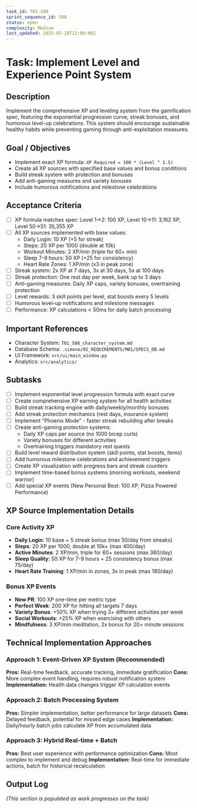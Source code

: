 ```yaml
---
task_id: T03_S08
sprint_sequence_id: S08
status: open
complexity: Medium
last_updated: 2025-05-28T12:00:00Z
---
```


# Task: Implement Level and Experience Point System

## Description
Implement the comprehensive XP and leveling system from the gamification spec, featuring the exponential progression curve, streak bonuses, and humorous level-up celebrations. This system should encourage sustainable healthy habits while preventing gaming through anti-exploitation measures.

## Goal / Objectives
- Implement exact XP formula: `XP Required = 100 * (Level ^ 1.5)`
- Create all XP sources with specified base values and bonus conditions
- Build streak system with protection and bonuses
- Add anti-gaming measures and variety bonuses
- Include humorous notifications and milestone celebrations

## Acceptance Criteria
- [ ] XP formula matches spec: Level 1→2: 100 XP, Level 10→11: 3,162 XP, Level 50→51: 35,355 XP
- [ ] All XP sources implemented with base values:
  - Daily Login: 10 XP (+5 for streak)
  - Steps: 20 XP per 1000 (double at 10k)
  - Workout Minutes: 2 XP/min (triple for 60+ min)
  - Sleep 7-9 hours: 50 XP (+25 for consistency)
  - Heart Rate Zones: 1 XP/min (x3 in peak zone)
- [ ] Streak system: 2x XP at 7 days, 3x at 30 days, 5x at 100 days
- [ ] Streak protection: One rest day per week, bank up to 3 days
- [ ] Anti-gaming measures: Daily XP caps, variety bonuses, overtraining protection
- [ ] Level rewards: 3 skill points per level, stat boosts every 5 levels
- [ ] Humorous level-up notifications and milestone messages
- [ ] Performance: XP calculations < 50ms for daily batch processing

## Important References
- Character System: `T01_S08_character_system.md`
- Database Schema: `.simone/02_REQUIREMENTS/M01/SPECS_DB.md`
- UI Framework: `src/ui/main_window.py`
- Analytics: `src/analytics/`

## Subtasks
- [ ] Implement exponential level progression formula with exact curve
- [ ] Create comprehensive XP earning system for all health activities
- [ ] Build streak tracking engine with daily/weekly/monthly bonuses
- [ ] Add streak protection mechanics (rest days, insurance system)
- [ ] Implement "Phoenix Mode" - faster streak rebuilding after breaks
- [ ] Create anti-gaming protection systems:
  - Daily XP caps per source (no 1000 bicep curls)
  - Variety bonuses for different activities
  - Overtraining triggers mandatory rest quests
- [ ] Build level reward distribution system (skill points, stat boosts, items)
- [ ] Add humorous milestone celebrations and achievement triggers
- [ ] Create XP visualization with progress bars and streak counters
- [ ] Implement time-based bonus systems (morning workouts, weekend warrior)
- [ ] Add special XP events (New Personal Best: 100 XP, Pizza Powered Performance)

## XP Source Implementation Details

### Core Activity XP
- **Daily Login**: 10 base + 5 streak bonus (max 50/day from streaks)
- **Steps**: 20 XP per 1000, double at 10k+ (max 400/day)
- **Active Minutes**: 2 XP/min, triple for 60+ sessions (max 360/day)
- **Sleep Quality**: 50 XP for 7-9 hours + 25 consistency bonus (max 75/day)
- **Heart Rate Training**: 1 XP/min in zones, 3x in peak (max 180/day)

### Bonus XP Events
- **New PR**: 100 XP one-time per metric type
- **Perfect Week**: 200 XP for hitting all targets 7 days
- **Variety Bonus**: +50% XP when trying 3+ different activities per week
- **Social Workouts**: +25% XP when exercising with others
- **Mindfulness**: 3 XP/min meditation, 2x bonus for 20+ minute sessions

## Technical Implementation Approaches

### Approach 1: Event-Driven XP System (Recommended)
**Pros:** Real-time feedback, accurate tracking, immediate gratification
**Cons:** More complex event handling, requires robust notification system
**Implementation:** Health data changes trigger XP calculation events

### Approach 2: Batch Processing System
**Pros:** Simpler implementation, better performance for large datasets
**Cons:** Delayed feedback, potential for missed edge cases
**Implementation:** Daily/hourly batch jobs calculate XP from accumulated data

### Approach 3: Hybrid Real-time + Batch
**Pros:** Best user experience with performance optimization
**Cons:** Most complex to implement and debug
**Implementation:** Real-time for immediate actions, batch for historical recalculation

## Output Log
*(This section is populated as work progresses on the task)*